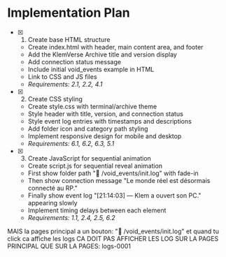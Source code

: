 # Implementation Plan

- [x] 1. Create base HTML structure





  - Create index.html with header, main content area, and footer
  - Add the KlemVerse Archive title and version display
  - Add connection status message
  - Include initial void_events example in HTML
  - Link to CSS and JS files
  - _Requirements: 2.1, 2.2, 4.1_

- [x] 2. Create CSS styling










  - Create style.css with terminal/archive theme
  - Style header with title, version, and connection status
  - Style event log entries with timestamps and descriptions
  - Add folder icon and category path styling
  - Implement responsive design for mobile and desktop
  - _Requirements: 6.1, 6.2, 6.3, 5.1_

- [x] 3. Create JavaScript for sequential animation










  - Create script.js for sequential reveal animation
  - First show folder path "📂 /void_events/init.log" with fade-in
  - Then show connection message "Le monde réel est désormais connecté au RP."
  - Finally show event log "[21:14:03] — Klem a ouvert son PC." appearing slowly
  - Implement timing delays between each element
  - _Requirements: 1.1, 2.4, 2.5, 6.2_

MAIS la pages principal a un bouton: "📂 /void_events/init.log"
et quand tu click ca affiche les logs
CA DOIT PAS AFFICHER LES LOG SUR LA PAGES PRINCIPAL
QUE SUR LA PAGES: logs-0001
